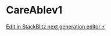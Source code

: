 # CareAblev1

[Edit in StackBlitz next generation editor ⚡️](https://stackblitz.com/~/github.com/Cloutgenie/CareAblev1)